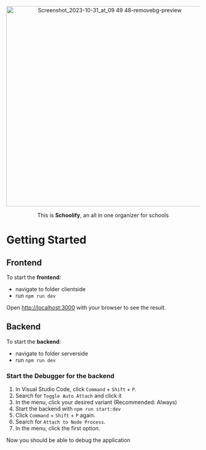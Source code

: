 <p align="center">
  <img width="523" alt="Screenshot_2023-10-31_at_09 49 48-removebg-preview" src="https://github.com/SE-TINF22B2/G2-Schoolify/assets/115155205/43e63c92-0eea-4003-9745-6ae2b8894018">
</p>
<p align="center">This is <b>Schoolify</b>, an all in one organizer for schools</p>

# Getting Started

## Frontend
To start the **frontend**: 
- navigate to folder clientside
- run `npm run dev`

Open [http://localhost:3000](http://localhost:3000) with your browser to see the result.

## Backend
To start the **backend**: 
- navigate to folder serverside
- run `npm run dev`

### Start the Debugger for the **backend** 
1. In Visual Studio Code, click `Command` + `Shift` + `P`.
2. Search for `Toggle Auto Attach` and click it
3. In the menu, click your desired variant (Recommended: Always)
4. Start the backend with `npm run start:dev` 
5. Click `Command` + `Shift` + `P` again.
6. Search for `Attach to Node Process`.
7. In the menu, click the first option.

Now you should be able to debug the application


